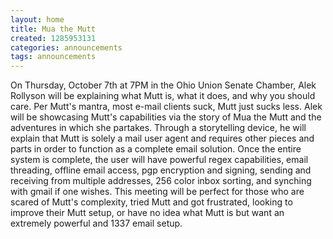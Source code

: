 ```yaml
---
layout: home
title: Mua the Mutt
created: 1285953131
categories: announcements
tags: announcements
---
```

On Thursday, October 7th at 7PM in the Ohio Union Senate Chamber, Alek Rollyson will be explaining what Mutt is, what it does, and why you should care. Per Mutt's mantra, most e-mail clients suck, Mutt just sucks less. Alek will be showcasing Mutt's capabilities via the story of Mua the Mutt and the adventures in which she partakes. Through a storytelling device, he will explain that Mutt is solely a mail user agent and requires other pieces and parts in order to function as a complete email solution. Once the entire system is complete, the user will have powerful regex capabilities, email threading, offline email access, pgp encryption and signing, sending and receiving from multiple addresses, 256 color inbox sorting, and synching with gmail if one wishes. This meeting will be perfect for those who are scared of Mutt's complexity, tried Mutt and got frustrated, looking to improve their Mutt setup, or have no idea what Mutt is but want an extremely powerful and 1337 email setup.
